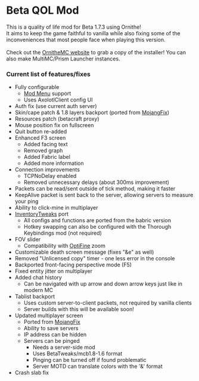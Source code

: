 # Beta QOL Mod
This is a quality of life mod for Beta 1.7.3 using Ornithe!
<br>It aims to keep the game faithful to vanilla while also fixing some of the inconveniences that most people face when playing this version.
<br>
<br>Check out the [OrnitheMC website](https://ornithemc.net/) to grab a copy of the installer! You can also make MultiMC/Prism Launcher instances.
<br>
### Current list of features/fixes
- Fully configurable
  - [Mod Menu](https://modrinth.com/mod/modmenu-ornithe) support
  - Uses AxolotlClient config UI
- Auth fix (use current auth server)
- Skin/cape patch & 1.8 layers backport (ported from [MojangFix](https://modrinth.com/mod/mojangfix))
- Resources patch (betacraft proxy)
- Mouse position fix on fullscreen
- Quit button re-added
- Enhanced F3 screen
  - Added facing text
  - Removed graph
  - Added Fabric label
  - Added more information
- Connection improvements
  - TCPNoDelay enabled
  - Removed unnecessary delays (about 300ms improvement)
- Packets can be read/sent outside of tick method, making it faster
- KeepAlive packet is sent back to the server, allowing servers to measure your ping
- Ability to click-mine in multiplayer
- [InventoryTweaks](https://modrinth.com/mod/inventorytweaks) port
  - All configs and functions are ported from the babric version
  - Hotkey swapping can also be configured with the Thorough Keybindings mod (not required)
- FOV slider
  - Compatibility with [OptiFine](https://modrinth.com/mod/legacy-optifabric) zoom
- Customizable death screen message (fixes "&e" as well)
- Removed "Unlicensed copy" timer - one less error in the console
- Backported front-facing perspective mode (F5)
- Fixed entity jitter on multiplayer
- Added chat history
  - Can be navigated with up arrow and down arrow keys just like in modern MC
- Tablist backport
  - Uses custom server-to-client packets, not required by vanilla clients
  - Server builds with this will be available soon!
- Updated multiplayer screen
  - Ported from [MojangFix](https://modrinth.com/mod/mojangfix)
  - Ability to save servers
  - IP address can be hidden
  - Servers can be pinged
    - Needs a server-side mod
    - Uses BetaTweaks/mcb1.8-1.6 format
    - Pinging can be turned off if found problematic
    - Server MOTD can translate colors with the '&' format
- Crash slab fix